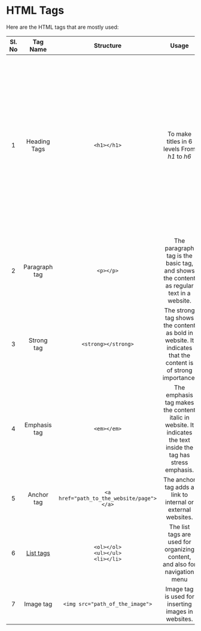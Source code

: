 # HTML Tags

Here are the HTML tags that are mostly used:

| Sl. No | Tag Name | Structure | Usage | Example | Output |
| :-----: | :------: | :-------: | :---: | :-----: | :----: |
| 1 | Heading Tags | `<h1></h1>` | To make titles in 6 levels From *h1* to *h6* | ```<h1>Hello World<h1>```<br>```<h2>Hello World<h2>```<br>```<h3>Hello World<h3>```<br>```<h4>Hello World<h4>```<br>```<h5>Hello World<h5>```<br>```<h6>Hello World<h6>``` | <h1>Hello World<h1><h2>Hello World<h2><h3>Hello World<h3><h4>Hello World<h4><h5>Hello World<h5><h6>Hello World<h6> |
| 2 | Paragraph tag | `<p></p>` | The paragraph tag is the basic tag, and shows the content as regular text in a website. | ```<p>This is a paragraph</p>```<br>```<p>This is another paragraph</p>``` | <p>This is a paragraph</p> <p>This is another paragraph</p> |
| 3 | Strong tag | `<strong></strong>` | The strong tag shows the content as bold in website. It indicates that the content is of strong importance. | ```<p>This is a <strong>strong</strong> tag.</p>``` | <p>This is a <strong>strong</strong> tag.</p> |
| 4 | Emphasis tag | `<em></em>` | The emphasis tag makes the content italic in website. It indicates the text inside the tag has stress emphasis. | ```<p>This is a <em>emphasized</em> paragraph</p>``` | <p>This is a <em>emphasized</em> paragraph</p> |
| 5 | Anchor tag | `<a href="path_to_the_website/page"></a>` | The anchor tag adds a link to internal or external websites. | ```<p>Link to <a href="https://google.com">Google</a></p>``` | <p>Link to <a href="https://google.com">Google</a></p> |
| 6 | [List tags](8.%20HTML%20Lists.md) | `<ol></ol>`<br>`<ul></ul>`<br>`<li></li>` | The list tags are used for organizing content, and also for navigation menu | ```<ul>```<br>&emsp;&emsp;&emsp;&emsp;```<li>1</li>```<br>&emsp;&emsp;&emsp;&emsp;```<li>2</li>```<br>&emsp;&emsp;&emsp;&emsp;```<li>3</li>```<br>```</ul>``` | <ul><li>1</li><li>2</li><li>3</li></ul> |
| 7 | Image tag | `<img src="path_of_the_image">` | Image tag is used for inserting images in websites. | ```<img src="https://plus.unsplash.com/premium_photo-1661777965336-e4e80856b9fe?q=80&w=2070&auto=format&fit=crop&ixlib=rb-4.0.3&ixid=M3wxMjA3fDB8MHxwaG90by1wYWdlfHx8fGVufDB8fHx8fA%3D%3D" alt="image of a girl">``` | <img src="https://plus.unsplash.com/premium_photo-1661777965336-e4e80856b9fe?q=80&w=2070&auto=format&fit=crop&ixlib=rb-4.0.3&ixid=M3wxMjA3fDB8MHxwaG90by1wYWdlfHx8fGVufDB8fHx8fA%3D%3D" alt="image of a girl"> |
